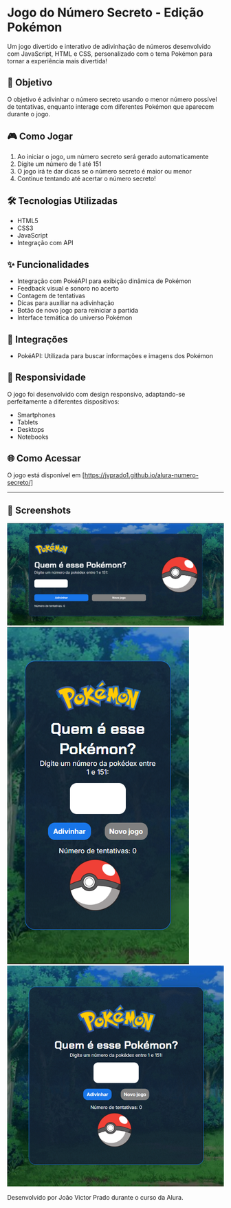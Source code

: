 # Jogo do Número Secreto - Edição Pokémon

Um jogo divertido e interativo de adivinhação de números desenvolvido com JavaScript, HTML e CSS, personalizado com o tema Pokémon para tornar a experiência mais divertida!

## 🎯 Objetivo

O objetivo é adivinhar o número secreto usando o menor número possível de tentativas, enquanto interage com diferentes Pokémon que aparecem durante o jogo.

## 🎮 Como Jogar

1. Ao iniciar o jogo, um número secreto será gerado automaticamente
2. Digite um número de 1 até 151
3. O jogo irá te dar dicas se o número secreto é maior ou menor
4. Continue tentando até acertar o número secreto!

## 🛠️ Tecnologias Utilizadas

- HTML5
- CSS3
- JavaScript
- Integração com API

## ✨ Funcionalidades

- Integração com PokéAPI para exibição dinâmica de Pokémon
- Feedback visual e sonoro no acerto
- Contagem de tentativas
- Dicas para auxiliar na adivinhação
- Botão de novo jogo para reiniciar a partida
- Interface temática do universo Pokémon

## 🔌 Integrações

- PokéAPI: Utilizada para buscar informações e imagens dos Pokémon

## 📱 Responsividade

O jogo foi desenvolvido com design responsivo, adaptando-se perfeitamente a diferentes dispositivos:
- Smartphones
- Tablets
- Desktops
- Notebooks

## 🌐 Como Acessar

O jogo está disponível em [https://jvprado1.github.io/alura-numero-secreto/]

---

## 📸 Screenshots

![Tela Desktop](./img/desktop.png)
![Tela Mobile](./img/mobile.png)
![Tela Tablet](./img/tablet.png)

Desenvolvido por João Victor Prado durante o curso da Alura.
